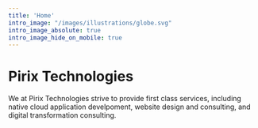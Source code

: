 ```yaml
---
title: 'Home'
intro_image: "/images/illustrations/globe.svg"
intro_image_absolute: true
intro_image_hide_on_mobile: true
---
```


# Pirix Technologies

We at Pirix Technologies strive to provide first class services, including native cloud application develpoment, website design and consulting, and digital transformation consulting.

<!-- embed the video to show looping globe -->
<!-- ![](/videos/globe.mp4) -->